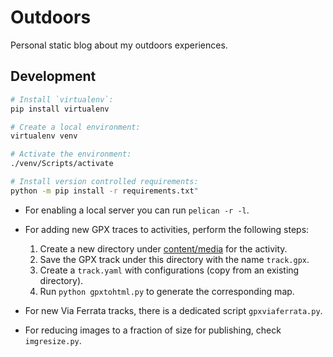# Outdoors

Personal static blog about my outdoors experiences.

## Development

```bash
# Install `virtualenv`:
pip install virtualenv

# Create a local environment:
virtualenv venv

# Activate the environment:
./venv/Scripts/activate

# Install version controlled requirements:
python -m pip install -r requirements.txt"
```

- For enabling a local server you can run `pelican -r -l`.

- For adding new GPX traces to activities, perform the following steps:

    1. Create a new directory under [content/media](content/media/) for the activity.
    1. Save the GPX track under this directory with the name `track.gpx`.
    1. Create a `track.yaml` with configurations (copy from an existing directory).
    1. Run `python gpxtohtml.py` to generate the corresponding map.

- For new Via Ferrata tracks, there is a dedicated script `gpxviaferrata.py`.

- For reducing images to a fraction of size for publishing, check `imgresize.py`.
